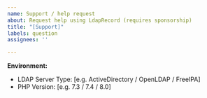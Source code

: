 ```yaml
---
name: Support / help request
about: Request help using LdapRecord (requires sponsorship)
title: "[Support]"
labels: question
assignees: ''

---
```


<!-- ISSUE WILL BE CLOSED WITHOUT SPONSORSHIP: -->
<!-- https://github.com/sponsors/stevebauman -->
<!-- Thank you for your understanding. -->

<!-- Please update the below information with your environment. -->
**Environment:**
 - LDAP Server Type: [e.g. ActiveDirectory / OpenLDAP / FreeIPA]
 - PHP Version: [e.g. 7.3 / 7.4 / 8.0]
